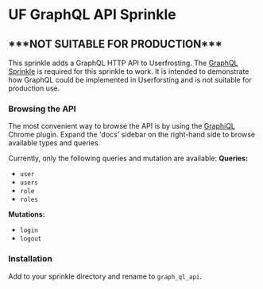 # UF GraphQL API Sprinkle

## \*\*\*NOT SUITABLE FOR PRODUCTION\*\*\*

This sprinkle adds a GraphQL HTTP API to Userfrosting.  The [GraphQL Sprinkle](https://github.com/abdullahseba/uf-graphql) is required for this sprinkle to work.  It is intended to demonstrate how GraphQL could be implemented in Userforsting and is not suitable for production use.

### Browsing the API

The most convenient way to browse the API is by using the [GraphiQL](https://chrome.google.com/webstore/detail/chromeiql/fkkiamalmpiidkljmicmjfbieiclmeij) Chrome plugin.  Expand the 'docs' sidebar on the right-hand side to browse available types and queries.

Currently, only the following queries and mutation are available:
 **Queries:**

* `user`
* `users`
* `role`
* `roles`

 **Mutations:**

* `login`
* `logout`

### Installation

Add to your sprinkle directory and rename to `graph_ql_api`.
